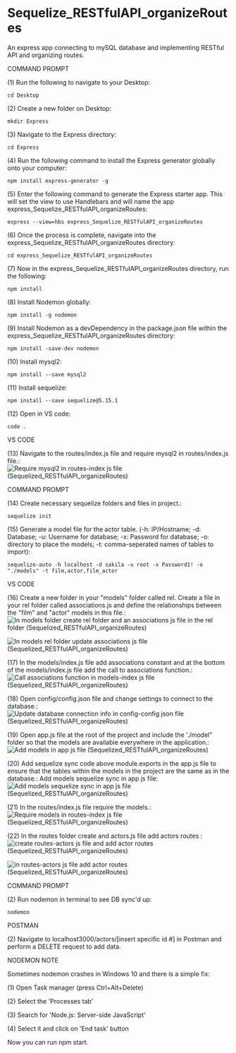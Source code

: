 # Sequelize_RESTfulAPI_organizeRoutes
An express app connecting to mySQL database and implementing RESTful API and organizing routes. 

COMMAND PROMPT

(1) Run the following to navigate to your Desktop: 

    cd Desktop

(2) Create a new folder on Desktop: 

    mkdir Express

(3) Navigate to the Express directory: 

    cd Express

(4) Run the following command to install the Express generator globally onto your computer: 

    npm install express-generator -g

(5) Enter the following command to generate the Express starter app. This will set the view to use Handlebars and will name the app express_Sequelize_RESTfulAPI_organizeRoutes: 

    express --view=hbs express_Sequelize_RESTfulAPI_organizeRoutes

(6) Once the process is complete, navigate into the express_Sequelize_RESTfulAPI_organizeRoutes directory: 

    cd express_Sequelize_RESTfulAPI_organizeRoutes
    
(7) Now in the express_Sequelize_RESTfulAPI_organizeRoutes directory, run the following: 

    npm install

(8) Install Nodemon globally: 

    npm install -g nodemon
    
(9) Install Nodemon as a devDependency in the package.json file within the express_Sequelize_RESTfulAPI_organizeRoutes directory:

    npm install -save-dev nodemon
    
(10) Install mysql2:

    npm install --save mysql2

(11) Install sequelize: 

    npm install --save sequelize@5.15.1

(12) Open in VS code:

    code . 


VS CODE

(13) Navigate to the routes/index.js file and require mysql2 in routes/index.js file.: ![Require mysql2 in routes-index js file (Sequelized_RESTfulAPI_organizeRoutes)](https://user-images.githubusercontent.com/35668707/71501644-a681e900-2839-11ea-8d37-0f9f7f0e800d.JPG)

COMMAND PROMPT

(14) Create necessary sequelize folders and files in project.:

    sequelize init

(15)  Generate a model file for the actor table. (-h: IP/Hostname; -d: Database; -u: Username for database; -x: Password for database; -o: directory to place the models; -t: comma-seperated names of tables to import):  

    sequelize-auto -h localhost -d sakila -u root -x Password1! -o "./models" -t film,actor,film_actor
    
VS CODE

(16) Create a new folder in your "models" folder called rel. Create a file in your rel folder called associations.js and define the relationships between the "film" and "actor" models in this file.: ![In models folder create rel folder and an associations js file in the rel folder (Sequelized_RESTfulAPI_organizeRoutes)](https://user-images.githubusercontent.com/35668707/71501686-cca78900-2839-11ea-900b-1cf7da63f6d9.JPG)

![In models rel folder update associations js file (Sequelized_RESTfulAPI_organizeRoutes)](https://user-images.githubusercontent.com/35668707/71501708-e8129400-2839-11ea-8b41-33e3911b40f6.JPG)

(17) In the models/index.js file add associations constant and at the bottom of the models/index.js file add the call to associations function.: ![Call associations function in models-index js file (Sequelized_RESTfulAPI_organizeRoutes)](https://user-images.githubusercontent.com/35668707/71501738-0aa4ad00-283a-11ea-95b9-de32640fe037.JPG)

(18) Open config/config.json file and change settings to connect to the database.: ![Update database connection info in config-config json file (Sequelized_RESTfulAPI_organizeRoutes)](https://user-images.githubusercontent.com/35668707/71501755-2445f480-283a-11ea-91f0-502bcf947b21.JPG)

(19) Open app.js file at the root of the project and include the './model" folder so that the models are available everywhere in the application.: ![Add models in app js file (Sequelized_RESTfulAPI_organizeRoutes)](https://user-images.githubusercontent.com/35668707/71501770-450e4a00-283a-11ea-9c62-1e5cee7f0f50.JPG)

(20) Add sequelize sync code above module.exports in the app.js file to ensure that the tables within the models in the project are the same as in the database.: Add models sequelize sync in app js file: ![Add models sequelize sync in app js file (Sequelized_RESTfulAPI_organizeRoutes)](https://user-images.githubusercontent.com/35668707/71501776-57888380-283a-11ea-8f11-db9a317adcba.JPG)

(21) In the routes/index.js file require the models.: ![Require models in routes-index js file (Sequelized_RESTfulAPI_organizeRoutes)](https://user-images.githubusercontent.com/35668707/71501805-8868b880-283a-11ea-8905-3d110b4f0d7d.JPG)

(22) In the routes folder create and actors.js file add actors routes : ![create routes-actors js file and add actor routes (Sequelized_RESTfulAPI_organizeRoutes)](https://user-images.githubusercontent.com/35668707/71535181-1774df80-28d2-11ea-9ed3-90402532847e.JPG)

![in routes-actors js file add actor routes (Sequelized_RESTfulAPI_organizeRoutes)](https://user-images.githubusercontent.com/35668707/71535194-2e1b3680-28d2-11ea-8f5c-d3e2f7b426cd.JPG)


COMMAND PROMPT

(2) Run nodemon in terminal to see DB sync'd up: 

    nodemon

POSTMAN

(2) Navigate to localhost3000/actors/[insert specific id #] in Postman and perform a DELETE request to add data. 

NODEMON NOTE

Sometimes nodemon crashes in Windows 10 and there is a simple fix:

(1) Open Task manager (press Ctrl+Alt+Delete)

(2) Select the 'Processes tab'

(3) Search for 'Node.js: Server-side JavaScript'

(4) Select it and click on 'End task' button

Now you can run npm start.
